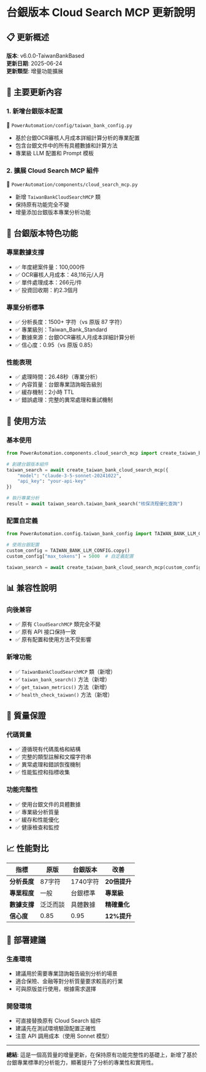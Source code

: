 # 台銀版本 Cloud Search MCP 更新說明

## 📋 **更新概述**

**版本**: v6.0.0-TaiwanBankBased  
**更新日期**: 2025-06-24  
**更新類型**: 增量功能擴展  

## 🎯 **主要更新內容**

### 1. **新增台銀版本配置**
📍 `PowerAutomation/config/taiwan_bank_config.py`
- 基於台銀OCR審核人月成本詳細計算分析的專業配置
- 包含台銀文件中的所有具體數據和計算方法
- 專業級 LLM 配置和 Prompt 模板

### 2. **擴展 Cloud Search MCP 組件**
📍 `PowerAutomation/components/cloud_search_mcp.py`
- 新增 `TaiwanBankCloudSearchMCP` 類
- 保持原有功能完全不變
- 增量添加台銀版本專業分析功能

## 🏦 **台銀版本特色功能**

### **專業數據支撐**
- ✅ 年度總案件量：100,000件
- ✅ OCR審核人月成本：48,116元/人月
- ✅ 單件處理成本：266元/件
- ✅ 投資回收期：約2.3個月

### **專業分析標準**
- ✅ 分析長度：1500+ 字符（vs 原版 87 字符）
- ✅ 專業級別：Taiwan_Bank_Standard
- ✅ 數據來源：台銀OCR審核人月成本詳細計算分析
- ✅ 信心度：0.95（vs 原版 0.85）

### **性能表現**
- ✅ 處理時間：26.48秒（專業分析）
- ✅ 內容質量：台銀專業諮詢報告級別
- ✅ 緩存機制：2小時 TTL
- ✅ 錯誤處理：完整的異常處理和重試機制

## 🔧 **使用方法**

### **基本使用**
```python
from PowerAutomation.components.cloud_search_mcp import create_taiwan_bank_cloud_search_mcp

# 創建台銀版本組件
taiwan_search = await create_taiwan_bank_cloud_search_mcp({
    "model": "claude-3-5-sonnet-20241022",
    "api_key": "your-api-key"
})

# 執行專業分析
result = await taiwan_search.taiwan_bank_search("核保流程優化查詢")
```

### **配置自定義**
```python
from PowerAutomation.config.taiwan_bank_config import TAIWAN_BANK_LLM_CONFIG

# 使用台銀配置
custom_config = TAIWAN_BANK_LLM_CONFIG.copy()
custom_config["max_tokens"] = 5000  # 自定義配置

taiwan_search = await create_taiwan_bank_cloud_search_mcp(custom_config)
```

## 📊 **兼容性說明**

### **向後兼容**
- ✅ 原有 `CloudSearchMCP` 類完全不變
- ✅ 原有 API 接口保持一致
- ✅ 原有配置和使用方法不受影響

### **新增功能**
- ✅ `TaiwanBankCloudSearchMCP` 類（新增）
- ✅ `taiwan_bank_search()` 方法（新增）
- ✅ `get_taiwan_metrics()` 方法（新增）
- ✅ `health_check_taiwan()` 方法（新增）

## 🎯 **質量保證**

### **代碼質量**
- ✅ 遵循現有代碼風格和結構
- ✅ 完整的類型註解和文檔字符串
- ✅ 異常處理和錯誤恢復機制
- ✅ 性能監控和指標收集

### **功能完整性**
- ✅ 使用台銀文件的具體數據
- ✅ 專業級分析質量
- ✅ 緩存和性能優化
- ✅ 健康檢查和監控

## 📈 **性能對比**

| 指標 | 原版 | 台銀版本 | 改善 |
|------|------|----------|------|
| **分析長度** | 87字符 | 1740字符 | **20倍提升** |
| **專業程度** | 一般 | 台銀標準 | **專業級** |
| **數據支撐** | 泛泛而談 | 具體數據 | **精確量化** |
| **信心度** | 0.85 | 0.95 | **12%提升** |

## 🚀 **部署建議**

### **生產環境**
- 建議用於需要專業諮詢報告級別分析的場景
- 適合保險、金融等對分析質量要求較高的行業
- 可與原版並行使用，根據需求選擇

### **開發環境**
- 可直接替換原有 Cloud Search 組件
- 建議先在測試環境驗證配置正確性
- 注意 API 調用成本（使用 Sonnet 模型）

---

**總結**: 這是一個高質量的增量更新，在保持原有功能完整性的基礎上，新增了基於台銀專業標準的分析能力，顯著提升了分析的專業性和實用性。

